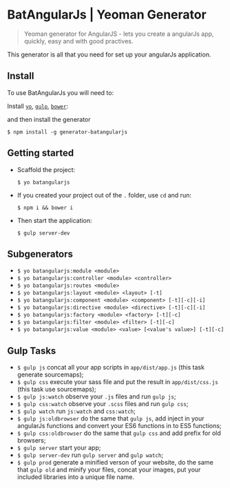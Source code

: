 # BatAngularJs | Yeoman Generator

> Yeoman generator for AngularJS - lets you create a angularJs app, quickly, easy and with good practives.

This generator is all that you need for set up your angularJs application.

## Install

To use BatAngularJs you will need to:

Install [`yo`](http://yeoman.io/), [`gulp`](http://gulpjs.com/), [`bower`](https://bower.io/):

and then install the generator

```
$ npm install -g generator-batangularjs
```

## Getting started

* Scaffold the project:

  ```
  $ yo batangularjs
  ```

* If you created your project out of the `.` folder, use `cd` and run:

  ```
  $ npm i && bower i
  ```

* Then start the application:

  ```
  $ gulp server-dev
  ```

## Subgenerators

* `$ yo batangularjs:module <module>`
* `$ yo batangularjs:controller <module> <controller>`
* `$ yo batangularjs:routes <module>`
* `$ yo batangularjs:layout <module> <layout> [-t]`
* `$ yo batangularjs:component <module> <component> [-t][-c][-i]`
* `$ yo batangularjs:directive <module> <directive> [-t][-c][-i]`
* `$ yo batangularjs:factory <module> <factory> [-t][-c]`
* `$ yo batangularjs:filter <module> <filter> [-t][-c]`
* `$ yo batangularjs:value <module> <value> [<value's value>] [-t][-c]`

## Gulp Tasks
* `$ gulp js` concat all your app scripts in `app/dist/app.js` (this task generate sourcemaps);
* `$ gulp css` execute your sass file and put the result in `app/dist/css.js` (this task use sourcemaps);
* `$ gulp js:watch` observe your `.js` files and run `gulp js`;
* `$ gulp css:watch` observe your `.scss` files and run `gulp css`;
* `$ gulp watch` run `js:watch` and `css:watch`;
* `$ gulp js:oldbrowser` do the same that `gulp js`, add inject in your angularJs functions and convert your ES6 functions in to ES5 functions;
* `$ gulp css:oldbrowser` do the same that `gulp css` and add prefix for old browsers;
* `$ gulp server` start your app;
* `$ gulp server-dev` run `gulp server` and `gulp watch`;
* `$ gulp prod` generate a minified verson of your website, do the same that `gulp old` and minify your files, concat your images, put your included libraries into a unique file name.
